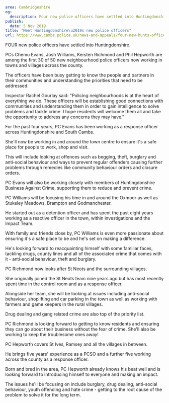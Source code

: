 ```yaml
area: Cambridgeshire
og:
  description: Four new police officers have settled into Huntingdonshire.
publish:
  date: 5 Nov 2019
title: "Meet Huntingdonshire\u2019s new police officers"
url: https://www.cambs.police.uk/news-and-appeals/four-new-hunts-officers
```

FOUR new police officers have settled into Huntingdonshire.

PCs Chemu Evans, Josh Williams, Kersten Richmond and Phil Hepworth are among the first 30 of 50 new neighbourhood police officers now working in towns and villages across the county.

The officers have been busy getting to know the people and partners in their communities and understanding the priorities that need to be addressed.

Inspector Rachel Gourlay said: "Policing neighbourhoods is at the heart of everything we do. These officers will be establishing good connections with communities and understanding them in order to gain intelligence to solve problems and tackle crime. I hope residents will welcome them all and take the opportunity to address any concerns they may have."

For the past four years, PC Evans has been working as a response officer across Huntingdonshire and South Cambs.

She'll now be working in and around the town centre to ensure it's a safe place for people to work, shop and visit.

This will include looking at offences such as begging, theft, burglary and anti-social behaviour and ways to prevent regular offenders causing further problems through remedies like community behaviour orders and closure orders.

PC Evans will also be working closely with members of Huntingdonshire Business Against Crime, supporting them to reduce and prevent crime.

PC Williams will be focusing his time in and around the Oxmoor as well as Stukeley Meadows, Brampton and Godmanchester.

He started out as a detention officer and has spent the past eight years working as a reactive officer in the town, within investigations and the Impact Team.

With family and friends close by, PC Williams is even more passionate about ensuring it's a safe place to be and he's set on making a difference.

He's looking forward to reacquainting himself with some familiar faces, tackling drugs, county lines and all of the associated crime that comes with it - anti-social behaviour, theft and burglary.

PC Richmond now looks after St Neots and the surrounding villages.

She originally joined the St Neots team nine years ago but has most recently spent time in the control room and as a response officer.

Alongside her team, she will be looking at issues including anti-social behaviour, shoplifting and car parking in the town as well as working with farmers and game keepers in the rural villages.

Drug dealing and gang related crime are also top of the priority list.

PC Richmond is looking forward to getting to know residents and ensuring they can go about their business without the fear of crime. She'll also be working to keep the troublesome ones away!

PC Hepworth covers St Ives, Ramsey and all the villages in between.

He brings five years' experience as a PCSO and a further five working across the county as a response officer.

Born and bred in the area, PC Hepworth already knows his beat well and is looking forward to introducing himself to everyone and making an impact.

The issues he'll be focusing on include burglary, drug dealing, anti-social behaviour, youth offending and hate crime - getting to the root cause of the problem to solve it for the long term.
